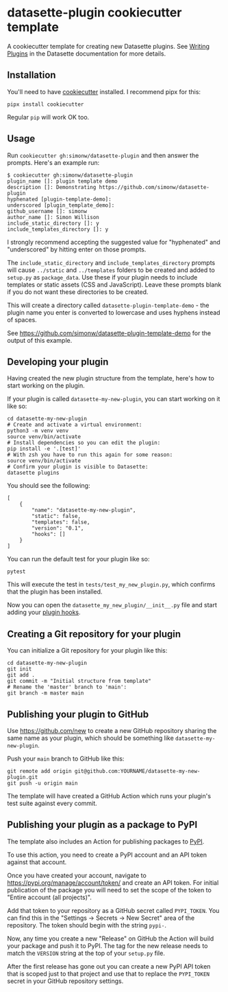 # datasette-plugin cookiecutter template

A cookiecutter template for creating new Datasette plugins. See [Writing Plugins](https://docs.datasette.io/en/stable/writing_plugins.html) in the Datasette documentation for more details.

## Installation

You'll need to have [cookiecutter](https://cookiecutter.readthedocs.io/) installed. I recommend pipx for this:

    pipx install cookiecutter

Regular `pip` will work OK too.

## Usage

Run `cookiecutter gh:simonw/datasette-plugin` and then answer the prompts. Here's an example run:

    $ cookiecutter gh:simonw/datasette-plugin
    plugin_name []: plugin template demo
    description []: Demonstrating https://github.com/simonw/datasette-plugin
    hyphenated [plugin-template-demo]: 
    underscored [plugin_template_demo]: 
    github_username []: simonw
    author_name []: Simon Willison
    include_static_directory []: y
    include_templates_directory []: y

I strongly recommend accepting the suggested value for "hyphenated" and "underscored" by hitting enter on those prompts.

The `include_static_directory` and `include_templates_directory` prompts will cause `../static` and `../templates` folders to be created and added to `setup.py` as `package_data`. Use these if your plugin needs to include templates or static assets (CSS and JavaScript). Leave these prompts blank if you do not want these directories to be created.

This will create a directory called `datasette-plugin-template-demo` - the plugin name you enter is converted to lowercase and uses hyphens instead of spaces.

See https://github.com/simonw/datasette-plugin-template-demo for the output of this example.

## Developing your plugin

Having created the new plugin structure from the template, here's how to start working on the plugin.

If your plugin is called `datasette-my-new-plugin`, you can start working on it like so:

    cd datasette-my-new-plugin
    # Create and activate a virtual environment:
    python3 -m venv venv
    source venv/bin/activate
    # Install dependencies so you can edit the plugin:
    pip install -e '.[test]'
    # With zsh you have to run this again for some reason:
    source venv/bin/activate
    # Confirm your plugin is visible to Datasette:
    datasette plugins

You should see the following:

    [
        {
            "name": "datasette-my-new-plugin",
            "static": false,
            "templates": false,
            "version": "0.1",
            "hooks": []
        }
    ]

You can run the default test for your plugin like so:

    pytest

This will execute the test in `tests/test_my_new_plugin.py`, which confirms that the plugin has been installed.

Now you can open the `datasette_my_new_plugin/__init__.py` file and start adding your [plugin hooks](https://docs.datasette.io/en/stable/plugin_hooks.html).

## Creating a Git repository for your plugin

You can initialize a Git repository for your plugin like this:

    cd datasette-my-new-plugin
    git init
    git add .
    git commit -m "Initial structure from template"
    # Rename the 'master' branch to 'main':
    git branch -m master main

## Publishing your plugin to GitHub

Use https://github.com/new to create a new GitHub repository sharing the same name as your plugin, which should be something like `datasette-my-new-plugin`.

Push your `main` branch to GitHub like this:

    git remote add origin git@github.com:YOURNAME/datasette-my-new-plugin.git
    git push -u origin main

The template will have created a GitHub Action which runs your plugin's test suite against every commit.

## Publishing your plugin as a package to PyPI

The template also includes an Action for publishing packages to [PyPI](https://pypi.org/).

To use this action, you need to create a PyPI account and an API token against that account.

Once you have created your account, navigate to https://pypi.org/manage/account/token/ and create an API token. For initial publication of the package you will need to set the scope of the token to "Entire account (all projects)".

Add that token to your repository as a GitHub secret called `PYPI_TOKEN`. You can find this in the "Settings -> Secrets -> New Secret" area of the repository. The token should begin with the string `pypi-`.

Now, any time you create a new "Release" on GitHub the Action will build your package and push it to PyPI. The tag for the new release needs to match the `VERSION` string at the top of your `setup.py` file.

After the first release has gone out you can create a new PyPI API token that is scoped just to that project and use that to replace the `PYPI_TOKEN` secret in your GitHub repository settings.
